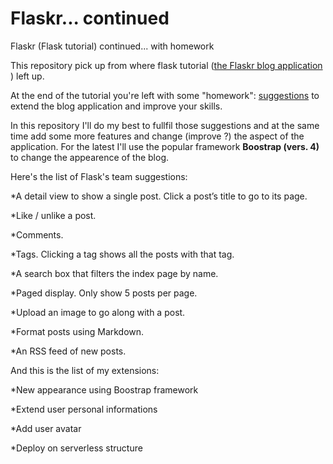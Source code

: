 # Flaskr... continued
Flaskr (Flask tutorial) continued...  with homework

This repository pick up from where flask tutorial ([the Flaskr blog application](https://flask.palletsprojects.com/en/1.1.x/tutorial/) ) left up.

At the end of the tutorial you're left with some "homework": [suggestions](https://flask.palletsprojects.com/en/1.1.x/tutorial/next/) to extend the blog application and improve your skills. 

In this repository I'll do my best to fullfil those suggestions and at the same time add some more features and change (improve ?) the aspect of the application.
For the latest I'll use the popular framework **Boostrap (vers. 4)** to change the appearence of the blog.

Here's the list of Flask's team suggestions:

*A detail view to show a single post. Click a post’s title to go to its page.

*Like / unlike a post.

*Comments.

*Tags. Clicking a tag shows all the posts with that tag.

*A search box that filters the index page by name.

*Paged display. Only show 5 posts per page.

*Upload an image to go along with a post.

*Format posts using Markdown.

*An RSS feed of new posts.


And this is the list of my extensions:


*New appearance using Boostrap framework

*Extend user personal informations

*Add user avatar

*Deploy on serverless structure
